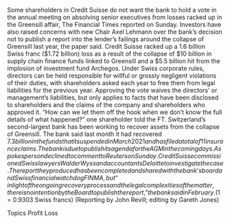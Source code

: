 Some shareholders in Credit Suisse do not want the bank to hold a vote in the annual meeting on absolving senior executives from losses racked up in the Greensill affair, The Financial Times reported on Sunday.
Investors have also raised concerns with new Chair Axel Lehmann over the bank’s decision not to publish a report into the lender’s failings around the collapse of Greensill last year, the paper said.
Credit Suisse racked up a 1.6 billion Swiss franc ($1.72 billion) loss as a result of the collapse of $10 billion in supply chain finance funds linked to Greensill and a $5.5 billion hit from the implosion of investment fund Archegos.
Under Swiss corporate rules, directors can be held responsible for willful or grossly negligent violations of their duties, with shareholders asked each year to free them from legal liabilities for the previous year.
Approving the vote waives the directors’ or management’s liabilities, but only applies to facts that have been disclosed to shareholders and the claims of the company and shareholders who approved it.
“How can we let them off the hook when we don’t know the full details of what happened?” one shareholder told the FT.
Switzerland’s second-largest bank has been working to recover assets from the collapse of Greensill.
The bank said last month it had recovered $7.3 billion in the funds that it suspended in March 2021 and has filed a total of 11 insurance claims.
The bank is due to publish its agenda for the AGM in the coming days. A spokesperson declined to comment to Reuters on Sunday.
Credit Suisse commissioned Swiss lawyers Walder Wyss and accountants Deloitte to investigate the case.
The report they produced has been completed and shared with the bank’s board and Swiss financial watchdog FINMA, but “in light of the ongoing recovery process and the legal complexities of the matter, there is no intention by the Board to publish the report,” the bank said in February.
($1 = 0.9303 Swiss francs)
(Reporting by John Revill; editing by Gareth Jones)

Topics
Profit Loss

